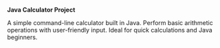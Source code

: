 **Java Calculator Project**

A simple command-line calculator built in Java. Perform basic arithmetic operations with user-friendly input. Ideal for quick calculations and Java beginners.
